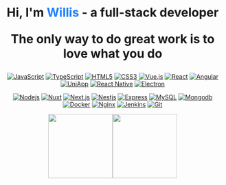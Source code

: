  

<div>
  <h1 align="center">
    <p> <b>  Hi, I'm <span style="color: #1e80ff">Willis</span> - a full-stack developer </b> <p> 
    <p> The only way to do great work is to love what you do </p>
  </h1>
</div>

<div  align="center">
<p align="center">

  [![JavaScript](https://img.shields.io/badge/-JavaScript-black?style=flat-square&logo=javascript&link=https://github.com/LuizCarlosAbbott/)](https://github.com/willis325/)
  [![TypeScript](https://img.shields.io/badge/-TypeScript-black?style=flat-square&logo=typescript&link=https://github.com/willis325/)](https://github.com/willis325/)
  [![HTML5](https://img.shields.io/badge/-HTML5-black?style=flat-square&logo=html5&logoColor=white&link=https://github.com/willis325/)](https://github.com/willis325/)
  [![CSS3](https://img.shields.io/badge/-CSS3-black?style=flat-square&logo=css3&link=https://github.com/willis325/)](https://github.com/willis325/)
  [![Vue.js](https://img.shields.io/badge/-Vuejs-black?style=flat-square&logo=vue.js&link=https://github.com/willis325/)](https://github.com/willis325/)
  [![React](https://img.shields.io/badge/-React-black?style=flat-square&logo=react&link=https://github.com/willis325/)](https://github.com/willis325/)
  [![Angular](https://img.shields.io/badge/-Angular-black?style=flat-square&logo=angular&link=https://github.com/willis325/)](https://github.com/willis325/)
  [![UniApp](https://img.shields.io/badge/-UniApp-black?style=flat-square&logo=uni-app&link=https://github.com/willis325/)](https://github.com/willis325/)
  [![React Native](https://img.shields.io/badge/-ReactNative-black?style=flat-square&logo=react&link=https://github.com/willis325/)](https://github.com/willis325/)
  [![Electron](https://img.shields.io/badge/-Electron-black?style=flat-square&logo=electron&link=https://github.com/willis325/)](https://github.com/willis325/)

</p>
<p align="center">


  [![Nodejs](https://img.shields.io/badge/-Nodejs-black?style=flat-square&logo=Node.js&link=https://github.com/willis325/)](https://github.com/willis325/)
  [![Nuxt](https://img.shields.io/badge/-Nuxt-black?style=flat-square&logo=nuxt&link=https://github.com/willis325/)](https://github.com/willis325/)
  [![Next.js](https://img.shields.io/badge/-Nextjs-black?style=flat-square&logo=Next.js&link=https://github.com/willis325/)](https://github.com/willis325/)
  [![Nestjs](https://img.shields.io/badge/-Nestjs-black?style=flat-square&logo=NestJS&link=https://github.com/willis325/)](https://github.com/willis325/)
  [![Express](https://img.shields.io/badge/-Express-black?style=flat-square&logo=Express&link=https://github.com/willis325/)](https://github.com/willis325/)
  [![MySQL](https://img.shields.io/badge/-MySQL-black?style=flat-square&logo=mysql&link=https://github.com/willis325/)](https://github.com/willis325/)
  [![Mongodb](https://img.shields.io/badge/-Mongodb-black?style=flat-square&logo=mongodb&link=https://github.com/willis325/)](https://github.com/willis325/)
  [![Docker](https://img.shields.io/badge/-Docker-black?style=flat-square&logo=docker&link=https://github.com/willis325/)](https://github.com/willis325/)
  [![Nginx](https://img.shields.io/badge/-Nginx-black?style=flat-square&logo=nginx&link=https://github.com/willis325/)](https://github.com/willis325/)
  [![Jenkins](https://img.shields.io/badge/-Jenkins-black?style=flat-square&logo=jenkins&link=https://github.com/willis325/)](https://github.com/willis325/)
  [![Git](https://img.shields.io/badge/-Git-black?style=flat-square&logo=git&link=https://github.com/willis325/)](https://github.com/willis325/)

</p>

</div>

<div align="center">
  <img  height="150px" src="https://github-readme-stats.vercel.app/api/top-langs/?username=willis325&hide_title=true&layout=compact&theme=graywhite" /><img height="150px" src="https://github-readme-stats.vercel.app/api?username=willis325&hide_title=true&show_icons=true&include_all_commits=true&line_height=24&theme=graywhite&text_color=333333&icon_color=333333" />
</div>


